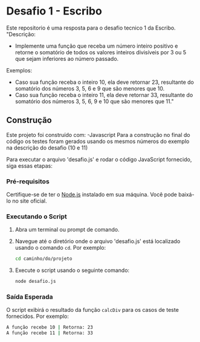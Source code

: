 # Desafio 1 - Escribo

Este repositorio é uma resposta para o desafio tecnico 1 da Escribo. 
"Descrição:
- Implemente uma função que receba um número inteiro positivo e retorne o somatório de todos os valores
inteiros divisíveis por 3 ou 5 que sejam inferiores ao número passado.

Exemplos:
- Caso sua função receba o inteiro 10, ela deve retornar 23, resultante do somatório dos números 3, 5, 6 e
9 que são menores que 10.
- Caso sua função receba o inteiro 11, ela deve retornar 33, resultante do somatório dos números 3, 5, 6, 9
e 10 que são menores que 11."

## Construção

Este projeto foi construído com:
-Javascript
Para a construção no final do código os testes foram gerados usando os mesmos números do exemplo na descrição do desafio (10 e 11)

Para executar o arquivo 'desafio.js' e rodar o código JavaScript fornecido, siga essas etapas:

### Pré-requisitos

Certifique-se de ter o [Node.js](https://nodejs.org/) instalado em sua máquina. Você pode baixá-lo no site oficial.

### Executando o Script

1. Abra um terminal ou prompt de comando.

2. Navegue até o diretório onde o arquivo 'desafio.js' está localizado usando o comando `cd`. Por exemplo:

    ```bash
    cd caminho/do/projeto
    ```

3. Execute o script usando o seguinte comando:

    ```bash
    node desafio.js
    ```

### Saída Esperada

O script exibirá o resultado da função `calcDiv` para os casos de teste fornecidos. Por exemplo:

```bash
A função recebe 10 | Retorna: 23
A função recebe 11 | Retorna: 33
